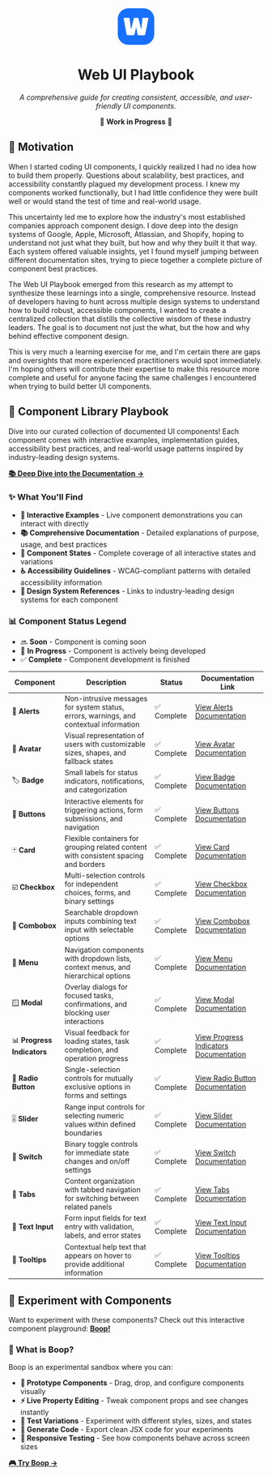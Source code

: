 <div align="center">

<img src="/public/images/logo.png" width="72" height="72" alt="Web UI Playbook Logo">

# Web UI Playbook

*A comprehensive guide for creating consistent, accessible, and user-friendly UI components.*

 🚧 **Work in Progress** 🚧 

</div>

## 🌟 Motivation

When I started coding UI components, I quickly realized I had no idea how to build them properly. Questions about scalability, best practices, and accessibility constantly plagued my development process. I knew my components worked functionally, but I had little confidence they were built well or would stand the test of time and real-world usage.

This uncertainty led me to explore how the industry's most established companies approach component design. I dove deep into the design systems of Google, Apple, Microsoft, Atlassian, and Shopify, hoping to understand not just what they built, but how and why they built it that way. Each system offered valuable insights, yet I found myself jumping between different documentation sites, trying to piece together a complete picture of component best practices.

The Web UI Playbook emerged from this research as my attempt to synthesize these learnings into a single, comprehensive resource. Instead of developers having to hunt across multiple design systems to understand how to build robust, accessible components, I wanted to create a centralized collection that distills the collective wisdom of these industry leaders. The goal is to document not just the what, but the how and why behind effective component design.

This is very much a learning exercise for me, and I'm certain there are gaps and oversights that more experienced practitioners would spot immediately. I'm hoping others will contribute their expertise to make this resource more complete and useful for anyone facing the same challenges I encountered when trying to build better UI components.

## 🧩 Component Library Playbook

Dive into our curated collection of documented UI components! Each component comes with interactive examples, implementation guides, accessibility best practices, and real-world usage patterns inspired by industry-leading design systems.

**[📚 Deep Dive into the Documentation →](https://www.webuiplaybook.com/)**

### ✨ What You'll Find

- **🎯 Interactive Examples** - Live component demonstrations you can interact with directly
- **📚 Comprehensive Documentation** - Detailed explanations of purpose, usage, and best practices
- **🔄 Component States** - Complete coverage of all interactive states and variations
- **♿ Accessibility Guidelines** - WCAG-compliant patterns with detailed accessibility information
- **🎨 Design System References** - Links to industry-leading design systems for each component

### 📊 Component Status Legend

- 🔜 **Soon** - Component is coming soon
- 🚧 **In Progress** - Component is actively being developed  
- ✅ **Complete** - Component development is finished

| Component | Description | Status | Documentation Link |
|-----------|-------------|--------|-----------------|
| 🚨 **Alerts** | Non-intrusive messages for system status, errors, warnings, and contextual information | ✅ Complete | [View Alerts Documentation](https://www.webuiplaybook.com/playground/alerts) |
| 👤 **Avatar** | Visual representation of users with customizable sizes, shapes, and fallback states | ✅ Complete | [View Avatar Documentation](https://www.webuiplaybook.com/playground/avatar) |
| 🏷️ **Badge** | Small labels for status indicators, notifications, and categorization | ✅ Complete | [View Badge Documentation](https://www.webuiplaybook.com/playground/badge) |
| 🔘 **Buttons** | Interactive elements for triggering actions, form submissions, and navigation | ✅ Complete | [View Buttons Documentation](https://www.webuiplaybook.com/playground/buttons) |
| 🃏 **Card** | Flexible containers for grouping related content with consistent spacing and borders | ✅ Complete | [View Card Documentation](https://www.webuiplaybook.com/playground/card) |
| ☑️ **Checkbox** | Multi-selection controls for independent choices, forms, and binary settings | ✅ Complete | [View Checkbox Documentation](https://www.webuiplaybook.com/playground/checkbox) |
| 📝 **Combobox** | Searchable dropdown inputs combining text input with selectable options | ✅ Complete | [View Combobox Documentation](https://www.webuiplaybook.com/playground/combobox) |
| 🍔 **Menu** | Navigation components with dropdown lists, context menus, and hierarchical options | ✅ Complete | [View Menu Documentation](https://www.webuiplaybook.com/playground/menu) |
| 🪟 **Modal** | Overlay dialogs for focused tasks, confirmations, and blocking user interactions | ✅ Complete | [View Modal Documentation](https://www.webuiplaybook.com/playground/modal) |
| 📊 **Progress Indicators** | Visual feedback for loading states, task completion, and operation progress | ✅ Complete | [View Progress Indicators Documentation](https://www.webuiplaybook.com/playground/progress-indicators) |
| 🔘 **Radio Button** | Single-selection controls for mutually exclusive options in forms and settings | ✅ Complete | [View Radio Button Documentation](https://www.webuiplaybook.com/playground/radio-button) |
| 🎚️ **Slider** | Range input controls for selecting numeric values within defined boundaries | ✅ Complete | [View Slider Documentation](https://www.webuiplaybook.com/playground/slider) |
| 🔄 **Switch** | Binary toggle controls for immediate state changes and on/off settings | ✅ Complete | [View Switch Documentation](https://www.webuiplaybook.com/playground/switch) |
| 📑 **Tabs** | Content organization with tabbed navigation for switching between related panels | ✅ Complete | [View Tabs Documentation](https://www.webuiplaybook.com/playground/tabs) |
| 📝 **Text Input** | Form input fields for text entry with validation, labels, and error states | ✅ Complete | [View Text Input Documentation](https://www.webuiplaybook.com/playground/text-input) |
| 💭 **Tooltips** | Contextual help text that appears on hover to provide additional information | ✅ Complete | [View Tooltips Documentation](https://www.webuiplaybook.com/playground/tooltips) |

## 🧪 Experiment with Components

Want to experiment with these components? Check out this interactive component playground: **[Boop!](https://booopy.vercel.app/)**

### 🎪 What is Boop?

Boop is an experimental sandbox where you can:

- **🎨 Prototype Components** - Drag, drop, and configure components visually
- **⚡ Live Property Editing** - Tweak component props and see changes instantly  
- **🧪 Test Variations** - Experiment with different styles, sizes, and states
- **📝 Generate Code** - Export clean JSX code for your experiments
- **📱 Responsive Testing** - See how components behave across screen sizes

**[🎮 Try Boop →](https://booopy.vercel.app/)**
